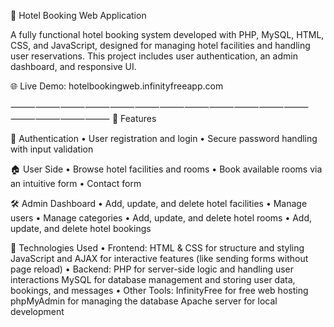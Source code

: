 🏨 Hotel Booking Web Application

A fully functional hotel booking system developed with PHP, MySQL, HTML, CSS, and JavaScript, designed for managing hotel facilities and handling user reservations. This project includes user authentication, an admin dashboard, and responsive UI.

🌐 Live Demo: hotelbookingweb.infinityfreeapp.com

⸻⸻⸻⸻⸻⸻⸻⸻⸻⸻⸻⸻⸻⸻⸻⸻
🚀 Features

🔐 Authentication
	•	User registration and login
	•	Secure password handling with input validation

🏠 User Side
	•	Browse hotel facilities and rooms
	•	Book available rooms via an intuitive form
	•	Contact form

🛠️ Admin Dashboard
	•	Add, update, and delete hotel facilities
	•	Manage users
  • Manage categories
  •	Add, update, and delete hotel rooms
  •	Add, update, and delete hotel bookings

  🧰  Technologies Used
	•	Frontend:
		HTML & CSS for structure and styling
	  JavaScript and AJAX for interactive features (like sending forms without page reload)
	•	Backend:
		PHP for server-side logic and handling user interactions
		MySQL for database management and storing user data, bookings, and messages
	•	Other Tools:
	  InfinityFree for free web hosting
		phpMyAdmin for managing the database
		Apache server for local development
